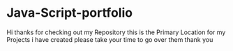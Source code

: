 # Java-Script-portfolio

Hi thanks for checking out my Repository 
this is the Primary Location for my Projects i have created
please take your time to go over them 
thank you 
